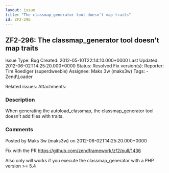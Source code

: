 ```yaml
---
layout: issue
title: "The classmap_generator tool doesn't map traits"
id: ZF2-296
---
```


ZF2-296: The classmap\_generator tool doesn't map traits
--------------------------------------------------------

 Issue Type: Bug Created: 2012-05-10T22:14:10.000+0000 Last Updated: 2012-06-02T14:25:20.000+0000 Status: Resolved Fix version(s): 
 Reporter:  Tim Roediger (superdweebie)  Assignee:  Maks 3w (maks3w)  Tags: - Zend\\Loader
 
 Related issues: 
 Attachments: 
### Description

When generating the autoload\_classmap, the classmap\_generator tool doesn't add files with traits.

 

 

### Comments

Posted by Maks 3w (maks3w) on 2012-06-02T14:25:20.000+0000

Fix with the PR <https://github.com/zendframework/zf2/pull/1436>

Also only will works if you execute the classmap\_generator with a PHP version >= 5.4

 

 
